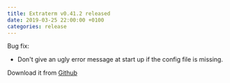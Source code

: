 ```yaml
---
title: Extraterm v0.41.2 released
date: 2019-03-25 22:00:00 +0100
categories: release
---
```


Bug fix:

* Don't give an ugly error message at start up if the config file is missing.

Download it from [Github](https://github.com/sedwards2009/extraterm/releases/tag/v0.41.2)
